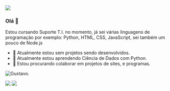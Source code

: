 <img src="https://media.discordapp.net/attachments/1010989706323959851/1013054996910194790/zyro-image.png"> 

### Olá 👋 
Estou cursando Suporte T.I. no momento, já sei várias linguagens de programação por exemplo: Python, HTML, CSS, JavaScript, sei também um pouco de Node.js
- 🔭 Atualmente estou sem projetos sendo desenvolvidos.
- 🌱 Atualmente estou aprendendo Ciência de Dados com Python.
- 🤝 Estou procurando colaborar em projetos de sites, e programas.

![Guxtavo.](https://github-readme-stats.vercel.app/api?username=guxtavodev)

[<img src="https://img.shields.io/badge/twitter-%231DA1F2.svg?&style=for-the-badge&logo=twitter&logoColor=white" />](https://twitter.com/guxtavodev ) [<img src = "https://img.shields.io/badge/instagram-%23E4405F.svg?&style=for-the-badge&logo=instagram&logoColor=white">](https://www.instagram.com/gustavorocha_br/)
